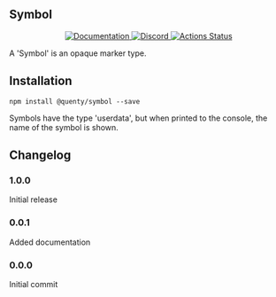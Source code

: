 ## Symbol
<div align="center">
  <a href="http://quenty.github.io/api/">
    <img src="https://img.shields.io/badge/docs-website-green.svg" alt="Documentation" />
  </a>
  <a href="https://discord.gg/mhtGUS8">
    <img src="https://img.shields.io/badge/discord-nevermore-blue.svg" alt="Discord" />
  </a>
  <a href="https://github.com/Quenty/NevermoreEngine/actions">
    <img src="https://github.com/Quenty/NevermoreEngine/workflows/lint/badge.svg" alt="Actions Status" />
  </a>
</div>

A 'Symbol' is an opaque marker type.

## Installation
```
npm install @quenty/symbol --save
```

Symbols have the type 'userdata', but when printed to the console, the name of the symbol is shown.

## Changelog

### 1.0.0
Initial release

### 0.0.1
Added documentation

### 0.0.0
Initial commit